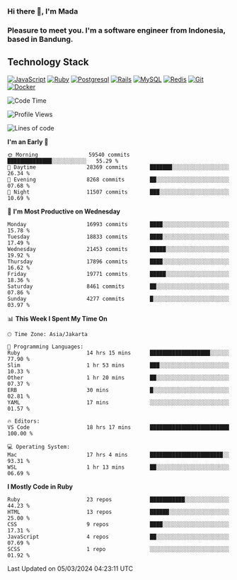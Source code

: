 ### Hi there 👋, I'm Mada
### Pleasure to meet you. I'm a software engineer from Indonesia, based in Bandung.

## Technology Stack

[![JavaScript](https://img.shields.io/badge/-JavaScript-%23F7DF1C?style=flat-square&logo=javascript&logoColor=000000&labelColor=%23F7DF1C&color=%23FFCE5A)](https://www.javascript.com/)
[![Ruby](https://img.shields.io/badge/Ruby-CC342D?style=flat-square&logo=ruby&logoColor=white)](https://www.ruby-lang.org/en/)
[![Postgresql](https://img.shields.io/badge/PostgreSQL-316192?style=flat-square&logo=postgresql&logoColor=ffffff)](https://www.postgresql.org/)
[![Rails](https://img.shields.io/badge/Ruby_on_Rails-CC0000?style=flat-square&logo=ruby-on-rails&logoColor=white)](https://rubyonrails.org/)
[![MySQL](https://img.shields.io/badge/-MySQL-4479A1?style=flat-square&logo=MySQL&logoColor=ffffff)](https://www.mysql.com/)
[![Redis](https://img.shields.io/badge/-Redis-DC382D?style=flat-square&logo=Redis&logoColor=ffffff)](https://redis.io/)
[![Git](https://img.shields.io/badge/-Git-%23F05032?style=flat-square&logo=git&logoColor=%23ffffff)](https://git-scm.com/)
[![Docker](https://img.shields.io/badge/-Docker-2496ED?style=flat-square&logo=docker&logoColor=ffffff)](https://www.docker.com/)
<!--
**madaarya/madaarya** is a ✨ _special_ ✨ repository because its `README.md` (this file) appears on your GitHub profile.

Here are some ideas to get you started:

- 🔭 I’m currently working on ...
- 🌱 I’m currently learning ...
- 👯 I’m looking to collaborate on ...
- 🤔 I’m looking for help with ...
- 💬 Ask me about ...
- 📫 How to reach me: ...
- 😄 Pronouns: ...
- ⚡ Fun fact: ...
-->
<!--START_SECTION:waka-->
![Code Time](http://img.shields.io/badge/Code%20Time-5%2C827%20hrs%201%20min-blue)

![Profile Views](http://img.shields.io/badge/Profile%20Views-2-blue)

![Lines of code](https://img.shields.io/badge/From%20Hello%20World%20I%27ve%20Written-40.4%20million%20lines%20of%20code-blue)

**I'm an Early 🐤** 

```text
🌞 Morning                59540 commits       ██████████████░░░░░░░░░░░   55.29 % 
🌆 Daytime                28369 commits       ███████░░░░░░░░░░░░░░░░░░   26.34 % 
🌃 Evening                8268 commits        ██░░░░░░░░░░░░░░░░░░░░░░░   07.68 % 
🌙 Night                  11507 commits       ███░░░░░░░░░░░░░░░░░░░░░░   10.69 % 
```
📅 **I'm Most Productive on Wednesday** 

```text
Monday                   16993 commits       ████░░░░░░░░░░░░░░░░░░░░░   15.78 % 
Tuesday                  18833 commits       ████░░░░░░░░░░░░░░░░░░░░░   17.49 % 
Wednesday                21453 commits       █████░░░░░░░░░░░░░░░░░░░░   19.92 % 
Thursday                 17896 commits       ████░░░░░░░░░░░░░░░░░░░░░   16.62 % 
Friday                   19771 commits       █████░░░░░░░░░░░░░░░░░░░░   18.36 % 
Saturday                 8461 commits        ██░░░░░░░░░░░░░░░░░░░░░░░   07.86 % 
Sunday                   4277 commits        █░░░░░░░░░░░░░░░░░░░░░░░░   03.97 % 
```


📊 **This Week I Spent My Time On** 

```text
🕑︎ Time Zone: Asia/Jakarta

💬 Programming Languages: 
Ruby                     14 hrs 15 mins      ███████████████████░░░░░░   77.90 % 
Slim                     1 hr 53 mins        ███░░░░░░░░░░░░░░░░░░░░░░   10.33 % 
Other                    1 hr 20 mins        ██░░░░░░░░░░░░░░░░░░░░░░░   07.37 % 
ERB                      30 mins             █░░░░░░░░░░░░░░░░░░░░░░░░   02.81 % 
YAML                     17 mins             ░░░░░░░░░░░░░░░░░░░░░░░░░   01.57 % 

🔥 Editors: 
VS Code                  18 hrs 17 mins      █████████████████████████   100.00 % 

💻 Operating System: 
Mac                      17 hrs 4 mins       ███████████████████████░░   93.31 % 
WSL                      1 hr 13 mins        ██░░░░░░░░░░░░░░░░░░░░░░░   06.69 % 
```

**I Mostly Code in Ruby** 

```text
Ruby                     23 repos            ███████████░░░░░░░░░░░░░░   44.23 % 
HTML                     13 repos            ██████░░░░░░░░░░░░░░░░░░░   25.00 % 
CSS                      9 repos             ████░░░░░░░░░░░░░░░░░░░░░   17.31 % 
JavaScript               4 repos             ██░░░░░░░░░░░░░░░░░░░░░░░   07.69 % 
SCSS                     1 repo              ░░░░░░░░░░░░░░░░░░░░░░░░░   01.92 % 
```




 Last Updated on 05/03/2024 04:23:11 UTC
<!--END_SECTION:waka-->
